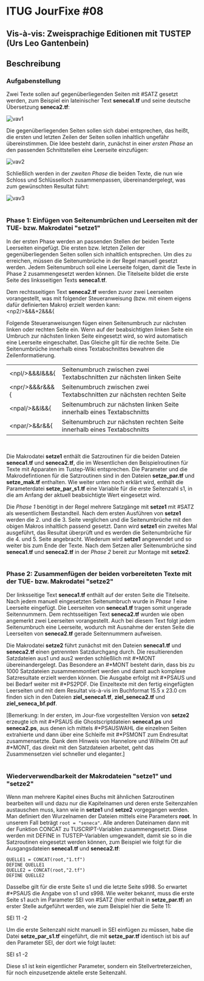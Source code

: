 # ITUG JourFixe #08
## Vis-à-vis: Zweisprachige Editionen mit TUSTEP (Urs Leo Gantenbein)

## Beschreibung
### Aufgabenstellung  
Zwei Texte sollen auf gegenüberliegenden Seiten mit #SATZ gesetzt werden, zum Beispiel ein lateinischer Text **seneca1.tf** und seine deutsche Übersetzung **seneca2.tf**:  

![vav1](https://user-images.githubusercontent.com/101052082/159179569-1f17e815-365e-40bb-b6bf-1be1590fe4ae.jpg)

Die gegenüberliegenden Seiten sollen sich dabei entsprechen, das heißt, die ersten und letzten Zeilen der Seiten sollen inhaltlich ungefähr übereinstimmen. Die Idee besteht darin, zunächst in einer *ersten Phase* an den passenden Schnittstellen eine Leerseite einzufügen:

![vav2](https://user-images.githubusercontent.com/101052082/159173745-a3feb20e-29f9-4ac3-9393-520d87b84126.jpg)

Schließlich werden in der *zweiten Phase* die beiden Texte, die nun wie Schloss und Schlüsselloch zusammenpassen, übereinandergelegt, was zum gewünschten Resultat führt:

![vav3](https://user-images.githubusercontent.com/101052082/159174066-4a8d24db-cadd-4683-9f02-5d7c86d029f2.jpg)
<br>
<br>
### Phase 1: Einfügen von Seitenumbrüchen und Leerseiten mit der TUE- bzw. Makrodatei &quot;setze1&quot;
In der ersten Phase werden an passenden Stellen der beiden Texte Leerseiten eingefügt. Die ersten bzw. letzten Zeilen der gegenüberliegenden Seiten sollen sich inhaltlich entsprechen. Um dies zu erreichen, müssen die Seitenumbrüche in der Regel manuell gesetzt werden. Jedem Seitenumbruch soll eine Leerseite folgen, damit die Texte in Phase 2 zusammengesetzt werden können. Die Titelseite bildet die erste Seite des linksseitigen Texts **seneca1.tf**.

Dem rechtsseitigen Text **seneca2.tf** werden zuvor zwei Leerseiten vorangestellt, was mit folgender Steueranweisung (bzw. mit einem eigens dafür definierten Makro) erzielt werden kann:  
&lt;np2/&gt;&&&+2&&&{  

Folgende Steueranweisungen fügen einen Seitenumbruch zur nächsten linken oder rechten Seite ein. Wenn auf der beabsichtigten linken Seite ein Umbruch zur nächsten linken Seite eingesetzt wird, so wird automatisch eine Leerseite eingeschaltet. Das Gleiche gilt für die rechte Seite. Die Seitenumbrüche innerhalb eines Textabschnittes bewahren die Zeilenformatierung.
 
<table>
<tr>
    <td>&lt;npl/&gt;&&&l&&&{</td>
    <td>Seitenumbruch zwischen zwei Textabschnitten zur nächsten linken Seite</td>
</tr>
<tr>
    <td>&lt;npr/&gt;&&&r&&&{</td>
    <td>Seitenumbruch zwischen zwei Textabschnitten zur nächsten rechten Seite</td>
</tr>
<tr>
    <td>&lt;npal/&gt;&&l&&{</td>
    <td>Seitenumbruch zur nächsten linken Seite innerhalb eines Textabschnitts</td>
</tr> 
<tr>
    <td>&lt;npar/&gt;&&r&&{</td>
    <td>Seitenumbruch zur nächsten rechten Seite innerhalb eines Textabschnitts</td>
</tr> 
</table>  
<br>
  
Die Makrodatei **setze1** enthält die Satzroutinen für die beiden Dateien **seneca1.tf** und **seneca2.tf**, die im Wesentlichen den Beispielroutinen für Texte mit Apparaten im Tustep-Wiki entsprechen. Die Parameter und die Makrodefintionen für die Satzroutinen sind in den Dateien **setze_par.tf** und **setze_mak.tf** enthalten. Wie weiter unten noch erklärt wird, enthält die Parameterdatei **setze_par_s1.tf** eine Variable für die erste Seitenzahl s1, in die am Anfang der aktuell beabsichtigte Wert eingesetzt wird.  

 
Die *Phase 1* benötigt in der Regel mehrere Satzgänge mit **setze1** mit #SATZ als wesentlichem Bestandteil. Nach dem ersten Ausführen von **setze1** werden die 2. und die 3. Seite verglichen und die Seitenumbrüche mit den obigen Makros inhaltlich passend gesetzt. Dann wird **setze1** ein zweites Mal ausgeführt, das Resultat überprüft und es werden die Seitenumbrüche für die 4. und 5. Seite angebracht. Wiederum wird **setze1** angewendet und so weiter bis zum Ende der Texte. Nach dem Setzen aller Seitenumbrüche sind **seneca1.tf** und **seneca2.tf** in der *Phase 2* bereit zur Montage mit **setze2**.
<br>
<br>
### Phase 2: Zusammenfügen der beiden vorbereiteten Texte mit der TUE- bzw. Makrodatei &quot;setze2&quot;
Der linksseitige Text **seneca1.tf** enthält auf der ersten Seite die Titelseite. Nach jedem manuell eingesetzten Seitenumbruch wurde in *Phase 1* eine Leerseite eingefügt. Die Leerseiten von **seneca1.tf** tragen somit ungerade Seitennummern. Dem rechtsseitigen Text **seneca2.tf** wurden wie oben angemerkt zwei Leerseiten vorangestellt. Auch bei diesem Text folgt jedem Seitenumbruch eine Leerseite, wodurch mit Ausnahme der ersten Seite die Leerseiten von **seneca2.tf** gerade Seitennummern aufweisen. 
  
Die Makrodatei **setze2** führt zunächst mit den Dateien **seneca1.tf** und **seneca2.tf** einen getrennten Satzdurchgang durch. Die resultierenden Satzdateien aus1 und aus2 werden schließlich mit #\*MONT übereinandergelegt. Das Besondere an #\*MONT besteht darin, dass bis zu 1000 Satzdateien zusammenmontiert werden und damit auch komplexe Satzresultate erzielt werden können. Die Ausgabe erfolgt mit #\*PSAUS und bei Bedarf weiter mit #\*PS2PDF. Die Einzeltexte mit den fertig eingefügten Leerseiten und mit dem Resultat vis-à-vis im Buchformat 15.5 x 23.0 cm finden sich in den Dateien **ziel_seneca1.tf**, **ziel_seneca2.tf** und **ziel_seneca_bf.pdf**. 
 
\[Bemerkung: In der ersten, im Jour-fixe vorgestellten Version von **setze2** erzeugte ich mit #\*PSAUS die Ghostscriptdateien **seneca1.ps** und **seneca2.ps**, aus denen ich mittels #\*PSAUSWAHL die einzelnen Seiten extrahierte und dann über eine Schleife mit #\*PSMONT zum Endresultat zusammensetzte. Dank dem Hinweis von Hannelore und Wilhelm Ott auf #\*MONT, das direkt mit den Satzdateien arbeitet, geht das Zusammensetzen viel schneller und eleganter.\]
<br>
<br>
### Wiederverwendbarkeit der Makrodateien &quot;setze1&quot; und &quot;setze2&quot;
Wenn man mehrere Kapitel eines Buchs mit ähnlichen Satzroutinen bearbeiten will und dazu nur die Kapitelnamen und deren erste Seitenzahlen austauschen muss, kann wie in **setze1** und **setze2** vorgegangen werden. Man definiert den Wurzelnamen der Dateien mittels eine Parameters **root**. In unserem Fall beträgt `root = "seneca"`. Alle anderen Dateinamen dann mit der Funktion CONCAT zu TUSCRIPT-Variablen zusammengesetzt. Diese werden mit DEFINE in TUSTEP-Variablen umgewandelt, damit sie so in die Satzroutinen eingesetzt werden können, zum Beispiel wie folgt für die Ausgangsdateien **seneca1.tf** und **seneca2.tf**: 
 
`QUELLE1 = CONCAT(root,"1.tf")` <br>
`DEFINE QUELLE1` <br>
`QUELLE2 = CONCAT(root,"2.tf")` <br>
`DEFINE QUELLE2` <br>
 
Dasselbe gilt für die erste Seite s1 und die letzte Seite s998. So erwartet #\*PSAUS die Angabe von s1 und s998. Wie weiter bekannt, muss die erste Seite s1 auch im Parameter SEI von #SATZ \(hier enthalt in **setze_par.tf**\) an erster Stelle aufgeführt werden, wie zum Beispiel hier die Seite 11: 
  
SEI       11  -2 

Um die erste Seitenzahl nicht manuell in SEI einfügen zu müssen, habe die Datei **setze_par_s1.tf** eingeführt, die mit **setze_par.tf** identisch ist bis auf den Parameter SEI, der dort wie folgt lautet: 
  
SEI       s1  -2 
 
Diese s1 ist kein eigentlicher Parameter, sondern ein Stellvertreterzeichen, für noch einzusetzende aktelle erste Seitenzahl.
